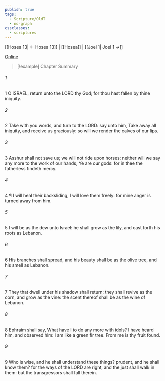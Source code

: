 ```yaml
---
publish: true
tags:
  - Scripture/OldT
  - no-graph
cssclasses:
  - scriptures
---
```

[[Hosea 13| ← Hosea 13]] | [[Hosea]] | [[Joel 1| Joel 1 →]]

[Online](https://churchofjesuschrist.org/study/scriptures/ot/hosea/14?lang=eng)

>[!example] Chapter Summary
>
###### 1
1 O ISRAEL, return unto the LORD thy God; for thou hast fallen by thine iniquity.
###### 2
2 Take with you words, and turn to the LORD: say unto him, Take away all iniquity, and receive us graciously: so will we render the calves of our lips.
###### 3
3 Asshur shall not save us; we will not ride upon horses: neither will we say any more to the work of our hands, Ye are our gods: for in thee the fatherless findeth mercy.
###### 4
4 ¶ I will heal their backsliding, I will love them freely: for mine anger is turned away from him.
###### 5
5 I will be as the dew unto Israel: he shall grow as the lily, and cast forth his roots as Lebanon.
###### 6
6 His branches shall spread, and his beauty shall be as the olive tree, and his smell as Lebanon.
###### 7
7 They that dwell under his shadow shall return; they shall revive as the corn, and grow as the vine: the scent thereof shall be as the wine of Lebanon.
###### 8
8 Ephraim shall say, What have I to do any more with idols?  I have heard him, and observed him: I am like a green fir tree. From me is thy fruit found.
###### 9
9 Who is wise, and he shall understand these things?  prudent, and he shall know them?  for the ways of the LORD are right, and the just shall walk in them: but the transgressors shall fall therein.



